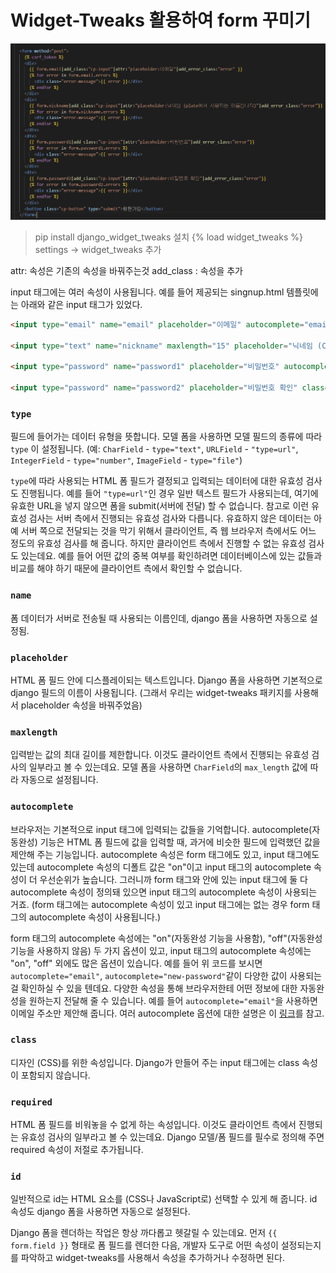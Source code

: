# Widget-Tweaks 활용하여 form 꾸미기

![1](./widget-tweaks/%ED%99%94%EB%A9%B4%20%EC%BA%A1%EC%B2%98%202022-11-10%20145525.png)<br>

> pip install django_widget_tweaks 설치
> {% load widget_tweaks %}
> settings → widget_tweaks 추가


attr: 속성은 기존의 속성을 바꿔주는것
add_class : 속성을 추가



input 태그에는 여러 속성이 사용됩니다. 예를 들어 제공되는 singnup.html 템플릿에는 아래와 같은 input 태그가 있었다.

```html
<input type="email" name="email" placeholder="이메일" autocomplete="email" class="cp-input" required id="id_email">

<input type="text" name="nickname" maxlength="15" placeholder="닉네임 (Coplate에서 사용되는 이름입니다)" class="error cp-input" required id="id_nickname">

<input type="password" name="password1" placeholder="비밀번호" autocomplete="new-password" class="cp-input" required id="id_password1">
     
<input type="password" name="password2" placeholder="비밀번호 확인" class="cp-input" required id="id_password2">
```


### `type`

필드에 들어가는 데이터 유형을 뜻합니다. 모델 폼을 사용하면 모델 필드의 종류에 따라 `type` 이 설정됩니다. (예: `CharField` - `type="text"`, `URLField` - `"type=url"`, `IntegerField` - `type="number"`, `ImageField` - `type="file"`)

`type`에 따라 사용되는 HTML 폼 필드가 결정되고 입력되는 데이터에 대한 유효성 검사도 진행됩니다. 예를 들어 `"type=url"`인 경우 일반 텍스트 필드가 사용되는데, 여기에 유효한 URL을 넣지 않으면 폼을 submit(서버에 전달) 할 수 없습니다. 참고로 이런 유효성 검사는 서버 측에서 진행되는 유효성 검사와 다릅니다. 유효하지 않은 데이터는 아예 서버 쪽으로 전달되는 것을 막기 위해서 클라이언트, 즉 웹 브라우저 측에서도 어느 정도의 유효성 검사를 해 줍니다. 하지만 클라이언트 측에서 진행할 수 없는 유효성 검사도 있는데요. 예를 들어 어떤 값의 중복 여부를 확인하려면 데이터베이스에 있는 값들과 비교를 해야 하기 때문에 클라이언트 측에서 확인할 수 없습니다.

### `name`

폼 데이터가 서버로 전송될 때 사용되는 이름인데, django 폼을 사용하면 자동으로 설정됨.

### `placeholder`

HTML 폼 필드 안에 디스플레이되는 텍스트입니다. Django 폼을 사용하면 기본적으로 django 필드의 이름이 사용됩니다. (그래서 우리는 widget-tweaks 패키지를 사용해서 placeholder 속성을 바꿔주었음)

### `maxlength`

입력받는 값의 최대 길이를 제한합니다. 이것도 클라이언트 측에서 진행되는 유효성 검사의 일부라고 볼 수 있는데요. 모델 폼을 사용하면 `CharField`의 `max_length` 값에 따라 자동으로 설정됩니다.

### `autocomplete`

브라우저는 기본적으로 input 태그에 입력되는 값들을 기억합니다. autocomplete(자동완성) 기능은 HTML 폼 필드에 값을 입력할 때, 과거에 비슷한 필드에 입력했던 값을 제안해 주는 기능입니다. autocomplete 속성은 form 태그에도 있고, input 태그에도 있는데 autocomplete 속성의 디폴트 값은 "on"이고 input 태그의 autocomplete 속성이 더 우선순위가 높습니다. 그러니까 form 태그와 안에 있는 input 태그에 둘 다 autocomplete 속성이 정의돼 있으면 input 태그의 autocomplete 속성이 사용되는 거죠. (form 태그에는 autocomplete 속성이 있고 input 태그에는 없는 경우 form 태그의 autocomplete 속성이 사용됩니다.)

form 태그의 autocomplete 속성에는 "on"(자동완성 기능을 사용함), "off"(자동완성 기능을 사용하지 않음) 두 가지 옵션이 있고, input 태그의 autocomplete 속성에는 "on", "off" 외에도 많은 옵션이 있습니다. 예를 들어 위 코드를 보시면 `autocomplete="email"`, `autocomplete="new-password"`같이 다양한 값이 사용되는 걸 확인하실 수 있을 텐데요. 다양한 속성을 통해 브라우저한테 어떤 정보에 대한 자동완성을 원하는지 전달해 줄 수 있습니다. 예를 들어 `autocomplete="email"`을 사용하면 이메일 주소만 제안해 줍니다. 여러 autocomplete 옵션에 대한 설명은 이 [링크](https://developer.mozilla.org/ko/docs/Web/HTML/Attributes/autocomplete)를 참고.



### `class`

디자인 (CSS)를 위한 속성입니다. Django가 만들어 주는 input 태그에는 class 속성이 포함되지 않습니다.

### `required`

HTML 폼 필드를 비워놓을 수 없게 하는 속성입니다. 이것도 클라이언트 측에서 진행되는 유효성 검사의 일부라고 볼 수 있는데요. Django 모델/폼 필드를 필수로 정의해 주면 required 속성이 저절로 추가됩니다.

### `id`

일반적으로 id는 HTML 요소를 (CSS나 JavaScript로) 선택할 수 있게 해 줍니다. id 속성도 django 폼을 사용하면 자동으로 설정된다.

Django 폼을 렌더하는 작업은 항상 까다롭고 헷갈릴 수 있는데요. 먼저 `{{ form.field }}` 형태로 폼 필드를 렌더한 다음, 개발자 도구로 어떤 속성이 설정되는지를 파악하고 widget-tweaks를 사용해서 속성을 추가하거나 수정하면 된다.